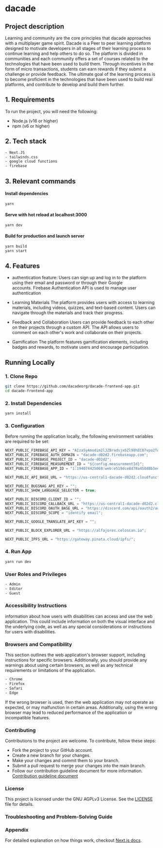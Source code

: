 # dacade

## Project description

Learning and community are the core principles that dacade approaches with a multiplayer game spirit. Dacade is a Peer to peer learning platform designed to motivate developers in all stages of their learning process to continue learning and help others to do so. The platform is divided in communities and each community offers a set of courses related to the technologies that have been used to build them. Through incentives in the form of micro transactions, students can earn rewards if they submit a challenge or provide feedback. The ultimate goal of the learning process is to become proficient in the technologies that have been used to build real platforms, and contribute to develop and build them further.

## 1. Requirements

To run the project, you will need the following:

- Node.js (v16 or higher)
- npm (v6 or higher)

## 2. Tech stack

```bash
- Next.JS
- tailwinds.css
- google cloud functions
- firebase
```

## 3. Relevant commands

#### Install dependencies

```bash
yarn
```

#### Serve with hot reload at localhost:3000

```bash
yarn dev
```

#### Build for production and launch server

```bash
yarn build
yarn start
```

## 4. Features

- authentication feature:
  Users can sign up and log in to the platform using their email and password or through their Google  
   accounts. Firebase Authentication API is used to manage user authentication

- Learning Materials
  The platform provides users with access to learning materials, including videos, quizzes, and text-based content. Users can navigate through the materials and track their progress.

- Feedback and Collaboration
  Users can provide feedback to each other on their projects through a custom API. The API allows users to comment on each other's work and collaborate on their projects.

- Gamification
  The platform features gamification elements, including badges and rewards, to motivate users and encourage participation.

## Running Locally

### 1. Clone Repo

```bash
git clone https://github.com/dacadeorg/dacade-frontend-app.git
cd dacade-frontend-app
```

### 2. Install Dependencies

```bash
yarn install
```

### 3. Configuration

Before running the application locally, the following environment variables are required to be set:

```js
NEXT_PUBLIC_FIREBASE_API_KEY = "AIzaSyAmodim2lJZBradsjx6Zl98hECO7vpo2To";
NEXT_PUBLIC_FIREBASE_AUTH_DOMAIN = "dacade-d02d2.firebaseapp.com";
NEXT_PUBLIC_FIREBASE_PROJECT_ID = "dacade-d02d2";
NEXT_PUBLIC_FIREBASE_MEASUREMENT_ID = "${config.measurementId}";
NEXT_PUBLIC_FIREBASE_APP_ID = "1:194074425069:web:e519dce8d78a458d8b3ee4";

NEXT_PUBLIC_API_BASE_URL = "https://us-central1-dacade-d02d2.cloudfunctions.net/api";

NEXT_PUBLIC_BUGSNAG_API_KEY = "";
NEXT_PUBLIC_SHOW_LANGUAGE_SELECTOR = true;

NEXT_PUBLIC_DISCORD_CLIENT_ID = "";
NEXT_PUBLIC_DISCORD_CALLBACK_URL = "https://us-central1-dacade-d02d2.cloudfunctions.net/api/discord-bot/oauth/callback";
NEXT_PUBLIC_DISCORD_OAUTH_BASE_URL = "https://discord.com/api/oauth2/authorize";
NEXT_PUBLIC_DISCORD_SCOPE = "identify email";

NEXT_PUBLIC_GOOGLE_TRANSLATE_API_KEY = "";

NEXT_PUBLIC_BLOCK_EXPLORER_URL = "https://alfajores.celoscan.io";

NEXT_PUBLIC_IPFS_URL = "https://gateway.pinata.cloud/ipfs/";
```

### 4. Run App

```bash
yarn run dev
```

### User Roles and Privileges

```bash
- Admin
- Editor
- Guest
```

### Accessibility Instructions

information about how users with disabilities can access and use the web application. This could include information on both the visual interface and the underlying code, as well as any special considerations or instructions for users with disabilities.

### Browsers and Compatibility

This section outlines the web application's browser support, including instructions for specific browsers. Additionally, you should provide any warnings about using certain browsers, as well as any technical requirements or limitations of the application.

```bash
- Chrome
- Firefox
- Safari
- Edge
```

If the wrong browser is used, then the web application may not operate as expected, or may malfunction in certain areas. Additionally, using the wrong browser may lead to reduced performance of the application or incompatible features.

### Contributing

Contributions to the project are welcome. To contribute, follow these steps:

- Fork the project to your GitHub account.
- Create a new branch for your changes.
- Make your changes and commit them to your branch.
- Submit a pull request to merge your changes into the main branch.
- Follow our contribution guideline document for more information. [Contribution guideline document](CONTRIBUTING.md)

### License

This project is licensed under the GNU AGPLv3 License. See the [LICENSE](LICENSE) file for details.

### Troubleshooting and Problem-Solving Guide

### Appendix

For detailed explanation on how things work, checkout [Next.js docs](https://nextjs.org).
